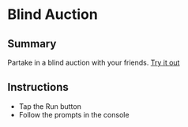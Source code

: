 # Blind Auction

## Summary
Partake in a blind auction with your friends. [Try it out](https://repl.it/@clash402/blind-auction)

## Instructions
- Tap the Run button
- Follow the prompts in the console
